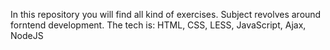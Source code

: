 In this repository you will find all kind of exercises. Subject revolves around forntend development.
The tech is: HTML, CSS, LESS, JavaScript, Ajax, NodeJS
